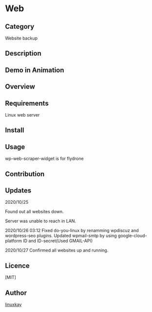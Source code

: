 # Web 

## Category

Website backup

## Description

## Demo in Animation

## Overview

## Requirements

Linux web server

## Install

## Usage

wp-web-scraper-widget is for flydrone

## Contribution

## Updates

2020/10/25

Found out all websites down.

Server was unable to reach in LAN.

2020/10/26 03:12 Fixed do-you-linux by renamming wpdiscuz and wordpress-seo plugins. Updated wpmail-smtp by using google-cloud-platform ID and ID-secret(Used GMAIL-API)

2020/10/27 Confirmed all websites up and running.

## Licence

[MIT]

## Author

[linuxkay](https://github.com/linuxkay)
